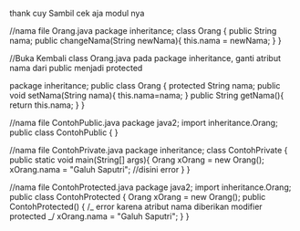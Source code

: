 thank cuy
Sambil cek aja modul nya

//nama file Orang.java
package inheritance;
class Orang {
public String nama;
public changeNama(String newNama){
this.nama = newNama;
}
}

//Buka Kembali class Orang.java pada package inheritance, ganti atribut nama dari public
menjadi protected

package inheritance;
public class Orang {
protected String nama;
public void setNama(String nama){
this.nama=nama;
}
public String getNama(){
return this.nama;
}
}

//nama file ContohPublic.java
package java2;
import inheritance.Orang;
public class ContohPublic {
}

//nama file ContohPrivate.java
package inheritance;
class ContohPrivate {
public static void main(String[] args){
Orang xOrang = new Orang();
xOrang.nama = "Galuh Saputri"; //disini error
}
}

//nama file ContohProtected.java
package java2;
import inheritance.Orang;
public class ContohProtected {
Orang xOrang = new Orang();
public ContohProtected() {
/_ error karena atribut nama
diberikan modifier protected _/
xOrang.nama = "Galuh Saputri";
}
}
